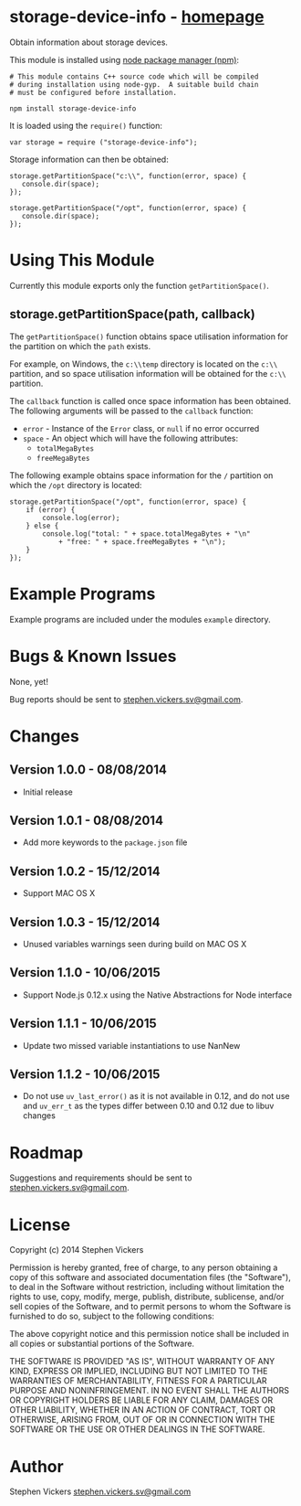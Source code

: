 
# storage-device-info - [homepage][homepage]

Obtain information about storage devices.

This module is installed using [node package manager (npm)][npm]:

    # This module contains C++ source code which will be compiled
    # during installation using node-gyp.  A suitable build chain
    # must be configured before installation.
    
    npm install storage-device-info

It is loaded using the `require()` function:

    var storage = require ("storage-device-info");

Storage information can then be obtained:

    storage.getPartitionSpace("c:\\", function(error, space) {
       console.dir(space);
    });

    storage.getPartitionSpace("/opt", function(error, space) {
       console.dir(space);
    });

[homepage]: http://re-tool.org "Homepage"
[npm]: https://npmjs.org/ "npm"

# Using This Module

Currently this module exports only the function `getPartitionSpace()`.

## storage.getPartitionSpace(path, callback)

The `getPartitionSpace()` function obtains space utilisation information for
the partition on which the `path` exists.

For example, on Windows, the `c:\\temp` directory is located on the `c:\\`
partition, and so space utilisation information will be obtained for the `c:\\`
partition.

The `callback` function is called once space information has been obtained.
The following arguments will be passed to the `callback` function:

 * `error` - Instance of the `Error` class, or `null` if no error occurred
 * `space` - An object which will have the following attributes:
    * `totalMegaBytes`
    * `freeMegaBytes`

The following example obtains space information for the `/` partition on which
the `/opt` directory is located:

    storage.getPartitionSpace("/opt", function(error, space) {
        if (error) {
            console.log(error);
        } else {
            console.log("total: " + space.totalMegaBytes + "\n"
                + "free: " + space.freeMegaBytes + "\n");
        }
    });

# Example Programs

Example programs are included under the modules `example` directory.

# Bugs & Known Issues

None, yet!

Bug reports should be sent to <stephen.vickers.sv@gmail.com>.

# Changes

## Version 1.0.0 - 08/08/2014

 * Initial release

## Version 1.0.1 - 08/08/2014

 * Add more keywords to the `package.json` file

## Version 1.0.2 - 15/12/2014

 * Support MAC OS X

## Version 1.0.3 - 15/12/2014

 * Unused variables warnings seen during build on MAC OS X

## Version 1.1.0 - 10/06/2015

 * Support Node.js 0.12.x using the Native Abstractions for Node interface

## Version 1.1.1 - 10/06/2015

 * Update two missed variable instantiations to use NanNew

## Version 1.1.2 - 10/06/2015

 * Do not use `uv_last_error()` as it is not available in 0.12, and do not use
   and `uv_err_t` as the types differ between 0.10 and 0.12 due to libuv
   changes

# Roadmap

Suggestions and requirements should be sent to <stephen.vickers.sv@gmail.com>.

# License

Copyright (c) 2014 Stephen Vickers

Permission is hereby granted, free of charge, to any person obtaining a copy
of this software and associated documentation files (the "Software"), to deal
in the Software without restriction, including without limitation the rights
to use, copy, modify, merge, publish, distribute, sublicense, and/or sell
copies of the Software, and to permit persons to whom the Software is
furnished to do so, subject to the following conditions:

The above copyright notice and this permission notice shall be included in
all copies or substantial portions of the Software.

THE SOFTWARE IS PROVIDED "AS IS", WITHOUT WARRANTY OF ANY KIND, EXPRESS OR
IMPLIED, INCLUDING BUT NOT LIMITED TO THE WARRANTIES OF MERCHANTABILITY,
FITNESS FOR A PARTICULAR PURPOSE AND NONINFRINGEMENT. IN NO EVENT SHALL THE
AUTHORS OR COPYRIGHT HOLDERS BE LIABLE FOR ANY CLAIM, DAMAGES OR OTHER
LIABILITY, WHETHER IN AN ACTION OF CONTRACT, TORT OR OTHERWISE, ARISING FROM,
OUT OF OR IN CONNECTION WITH THE SOFTWARE OR THE USE OR OTHER DEALINGS IN
THE SOFTWARE.

# Author

Stephen Vickers <stephen.vickers.sv@gmail.com>
